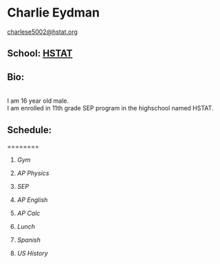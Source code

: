 # Charlie Eydman

charlese5002@hstat.org

## School: [HSTAT](http://hstat.org/)

## **Bio:**
<br>I am 16 year old male.<br> I am enrolled in 11th grade SEP program in the highschool named HSTAT.<br>

## Schedule:
========
1) _Gym_

2) _AP Physics_

3) _SEP_

4) _AP English_

5) _AP Calc_

6) _Lunch_

7) _Spanish_

8) _US History_